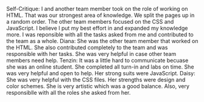 

Self-Critique: I and another team member took on the role of working on HTML. That was our strongest area of knowledge. We split the pages up in a random order. The other team members focused on the CSS and JavaScript. I believe I put my best effort in and expanded my knowledge more. I was reponsible with all the tasks asked from me and contributed to the team as a whole.
Diana: She was the other team member that worked on the HTML. She also contributed completely to the team and was responsible with her tasks. She was very helpful in case other team members need help. 
Tenzin: It was a little hard to communicate becuase she was an online student. She completed all turn-in and labs on time. She was very helpful and open to help. Her strong suits were JavaScript.
Daisy: She was very helpful with the CSS files. Her strengths were design and color schemes. She is very artistic which was a good balance. Also, very responsiblle with all the roles she asked from her.
